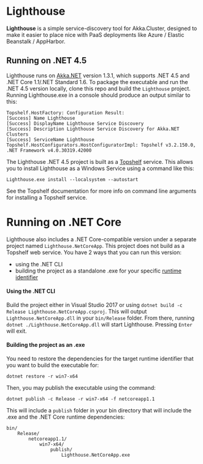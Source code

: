 # Lighthouse

**Lighthouse** is a simple service-discovery tool for Akka.Cluster, designed to make it easier to place nice with PaaS deployments like Azure / Elastic Beanstalk / AppHarbor.

## Running on .NET 4.5

Lighthouse runs on [Akka.NET](https://github.com/akkadotnet/akka.net) version 1.3.1, which supports .NET 4.5 and .NET Core 1.1/.NET Standard 1.6.  To package the executable and run the .NET 4.5 version locally, clone this repo and build the `Lighthouse` project.  Running Lighthouse.exe in a console should produce an output similar to this:

```
Topshelf.HostFactory: Configuration Result:
[Success] Name Lighthouse
[Success] DisplayName Lighthouse Service Discovery
[Success] Description Lighthouse Service Discovery for Akka.NET Clusters
[Success] ServiceName Lighthouse
Topshelf.HostConfigurators.HostConfiguratorImpl: Topshelf v3.2.150.0, .NET Framework v4.0.30319.42000
```

The Lighthouse .NET 4.5 project is built as a [Topshelf](https://github.com/Topshelf/Topshelf) service.  This allows you to install Lighthouse as a Windows Service using a command like this:

```
Lighthouse.exe install --localsystem --autostart
```

See the Topshelf documentation for more info on command line arguments for installing a Topshelf service.

# Running on .NET Core

Lighthouse also includes a .NET Core-compatible version under a separate project named `Lighthouse.NetCoreApp`.  This project does not build as a Topshelf web service.  You have 2 ways that you can run this version:

- using the .NET CLI
- building the project as a standalone .exe for your specific [runtime identifier](https://docs.microsoft.com/en-us/dotnet/core/rid-catalog)

#### Using the .NET CLI

Build the project either in Visual Studio 2017 or using `dotnet build -c Release Lighthouse.NetCoreApp.csproj`.  This will output `Lighthouse.NetCoreApp.dll` in your `bin/Release` folder.  From there, running `dotnet ./Lighthouse.NetCoreApp.dll` will start Lighthouse.  Pressing `Enter` will exit.

#### Building the project as an .exe

You need to restore the dependencies for the target runtime identifier that you want to build the executable for:

```
dotnet restore -r win7-x64
```

Then, you may publish the executable using the command:

```
dotnet publish -c Release -r win7-x64 -f netcoreapp1.1
```

This will include a `publish` folder in your bin directory that will include the .exe and the .NET Core runtime dependencies:

```
bin/
	Release/
		netcoreapp1.1/
			win7-x64/
				publish/
					Lighthouse.NetCoreApp.exe
```